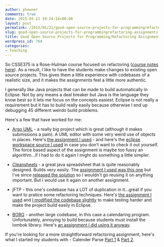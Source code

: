```yaml
---
author: phewner
comments: true
date: 2015-05-21 19:24:14+00:00
layout: post
permalink: /2015/05/21/good-open-source-projects-for-programmingrefactoring-assignments/
slug: good-open-source-projects-for-programmingrefactoring-assignments
title: Good Open Source Projects for Programming/Refactoring Assignments
wordpress_id: 764
categories:
- Teaching
---
```


So CSSE375 is a Rose-Hulman course focused on refactoring ([course notes here](https://github.com/hewner/csse375/tree/master)).  As a result, I like to have the students make changes to existing open source projects.  This gives them a little experience with codebases of a realistic size, and it makes the assignments feel a little more authentic.

I generally like Java projects that can be made to build automatically in Eclipse.  Not by any means a deal breaker but Java is the language they know best so it lets me focus on the concepts easiest.  Eclipse is not really a requirement but it has to build really easily because otherwise I end up debugging 45 different weirdo build problems.

Here's a few that have worked for me:


	
  * [Argo UML](http://argouml.tigris.org/) - a really big project which is great (although it makes submissions a pain).  A UML editor with some very weird use of objects in places.  Here's [the assignment I used](https://github.com/hewner/csse375/tree/master/Code/ArgoUML/) - and here's the [eclipse workspace source I used](https://github.com/hewner/csse375/tree/master/Code/ArgoUML/workspace-argouml.zip) in case you don't want to check it out yourself.  The force based aspect of the assignment is maybe too fussy an algorithm...if I had to do it again I might do something a little simpler.

	
  * [Cleansheets](http://csheets.sourceforge.net/) - a great java spreadsheet that is quite reasonably designed.  Builds very easily.  The [assignment I used was this one](https://github.com/hewner/csse375/tree/master/Code/CleanSheets/) but I've since [released the solution](https://github.com/hewner/csse375/tree/master/Code/CleanSheetsSolution/) so I wouldn't go reusing it on anything important.  But I would use it again on another assignment.

	
  * jFTP - this one's codebase has a LOT of duplication in it...great if you want to pratice some refactoring techniques.  Here's [the assignment I used](https://github.com/hewner/csse375/tree/master/Code/j-ftp/) and [I modified the codebase slightly](https://github.com/hewner/csse375/tree/master/Code/j-ftp.zip) to make testing harder and make the project build easily in Eclipse.

	
  * [BORG](https://mikeberger.github.io/borg_calendar/) - another large codebase, in this case a calendaring program.  Unfortunately, annoying to build because students must install the lombok library.  Here's [an assignment I did using it anyway](https://github.com/hewner/csse375/tree/master/Code/BORGEmail/).



If you're looking for a more straightforward refactoring assignment, here's what I started my students with - Calender Parse [Part 1](https://github.com/hewner/csse375/tree/master/Code/CalendarParse/) & [Part 2](https://github.com/hewner/csse375/tree/master/Code/CalendarParse/part2.html). 




